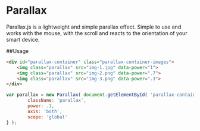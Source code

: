 # Parallax
Parallax.js is a lightweight and simple parallax effect. Simple to use and works with the mouse, with the scroll and reacts to the orientation of your smart device.


##Usage

```html
<div id="parallax-container" class="parallax-container-images">
	<img class="parallax" src="img-1.jpg" data-power="1">
	<img class="parallax" src="img-2.png" data-power=".7">
	<img class="parallax" src="img-3.png" data-power=".3">
</div>
```

```javascript
var parallax = new Parallax( document.getElementById( 'parallax-container' ), {
		className: 'parallax',
		power: .1,
		axis: 'both',
		scope: 'global'
} );

```
